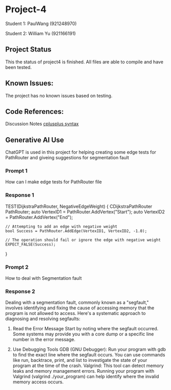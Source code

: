 # Project-4

Student 1: PaulWang (921248970)

Student 2: William Yu (921166191)

## Project Status
This the status of project4 is finished. All files are able to compile and have been tested.

## Known Issues:
The project has no known issues based on testing.

## Code References:
Discussion Notes
[cplusplus syntax](https://cplusplus.com/reference/)

## Generative AI Use
ChatGPT is used in this project for helping creating some edge tests for PathRouter and giveing suggestions for segmentation fault

### Prompt 1
How can I make edge tests for PathRouter file

### Response 1
TEST(DijkstraPathRouter, NegativeEdgeWeight) {
    CDijkstraPathRouter PathRouter;
    auto VertexID1 = PathRouter.AddVertex("Start");
    auto VertexID2 = PathRouter.AddVertex("End");

    // Attempting to add an edge with negative weight
    bool Success = PathRouter.AddEdge(VertexID1, VertexID2, -1.0);

    // The operation should fail or ignore the edge with negative weight
    EXPECT_FALSE(Success);
}

### Prompt 2
How to deal with Segmentation fault

### Response 2
Dealing with a segmentation fault, commonly known as a "segfault," involves identifying and fixing the cause of accessing memory that the program is not allowed to access. Here's a systematic approach to diagnosing and resolving segfaults:

1. Read the Error Message
Start by noting where the segfault occurred. Some systems may provide you with a core dump or a specific line number in the error message.

2. Use Debugging Tools
GDB (GNU Debugger): Run your program with gdb to find the exact line where the segfault occurs. You can use commands like run, backtrace, print, and list to investigate the state of your program at the time of the crash.
Valgrind: This tool can detect memory leaks and memory management errors. Running your program with Valgrind (valgrind ./your_program) can help identify where the invalid memory access occurs.